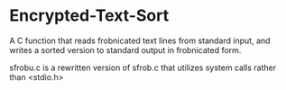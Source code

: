 # Encrypted-Text-Sort
A C function that reads frobnicated text lines from standard input, and writes a sorted version to standard output in frobnicated form.

sfrobu.c is a rewritten version of sfrob.c that utilizes system calls rather than <stdio.h>
